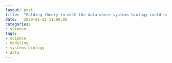```yaml
---
layout: post
title:  "Folding theory in with the data—where systems biology could be headed"
date:   2020-01-21 11:00:00
categories:
- science
tags:
- science
- modeling
- systems biology
- data
---
```


